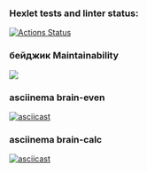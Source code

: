 ### Hexlet tests and linter status:
[![Actions Status](https://github.com/OlegKarush/python-project-49/workflows/hexlet-check/badge.svg)](https://github.com/OlegKarush/python-project-49/actions)

### бейджик Maintainability
<a href="https://codeclimate.com/github/OlegKarush/python-project-49/maintainability"><img src="https://api.codeclimate.com/v1/badges/7fe17029a88072af372a/maintainability" /></a>

### asciinema brain-even
[![asciicast](https://asciinema.org/a/DTP4YOwu3M0ah9jbZUVQ3WgYT.svg)](https://asciinema.org/a/DTP4YOwu3M0ah9jbZUVQ3WgYT)

### asciinema brain-calc
[![asciicast](https://asciinema.org/a/nHa8inAe3wlSmRp0yubtpMJnZ.svg)](https://asciinema.org/a/nHa8inAe3wlSmRp0yubtpMJnZ)